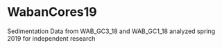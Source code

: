 # WabanCores19
Sedimentation Data from WAB_GC3_18 and WAB_GC1_18 analyzed spring 2019 for independent research 
